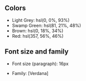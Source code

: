 


## Colors


- Light Grey: hsl(0, 0%, 93%)
- Swamp Green: hsl(81, 21%, 48%)
- Brown: hsl(0, 18%, 34%)
- Red: hsl(357, 56%, 46%)

## Font size and family

- Font size (paragraph): 16px

- Family: [Verdana]